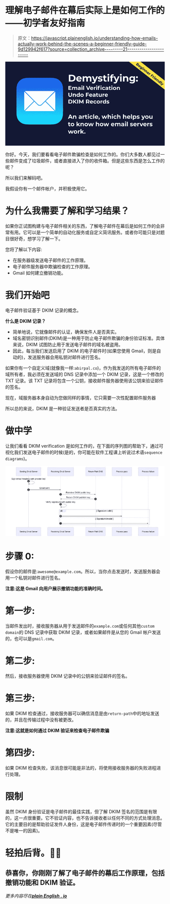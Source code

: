 # 理解电子邮件在幕后实际上是如何工作的——初学者友好指南

> 原文：<https://javascript.plainenglish.io/understanding-how-emails-actually-work-behind-the-scenes-a-beginner-friendly-guide-9d129942f617?source=collection_archive---------21----------------------->

![](img/a9f8f90b1591e4aeb681ae373a512a51.png)

你好。今天，我们要看看电子邮件欺骗检查是如何工作的。你们大多数人都见过一些邮件变成了垃圾邮件，或者直接进入了你的收件箱。但是这些东西是怎么工作的呢？

所以我们来解码吧。

我假设你有一个邮件帐户，并积极使用它。

# 为什么我需要了解和学习结果？

如果你正试图构建与电子邮件相关的东西，了解电子邮件在幕后是如何工作的会非常有用。它可以是一个简单的自动化服务或自定义简讯服务。或者你可能只是对题目很好奇，想学习了解一下。

您将了解以下内容:

*   在服务器级发送电子邮件的工作原理。
*   电子邮件服务器中欺骗检查的工作原理。
*   Gmail 如何建立撤销功能。

# 我们开始吧

电子邮件验证基于 DKIM 记录的概念。

**什么是 DKIM 记录？**

*   简单地说，它就像邮件的认证，确保发件人是否真实。
*   域名密钥识别邮件(DKIM)是一种用于防止电子邮件欺骗的身份验证标准。具体来说，DKIM 试图防止用于发送电子邮件的域名被盗用。
*   因此，每当我们发送启用了 DKIM 的电子邮件时(如果您使用 Gmail，则是自动的)，发送服务器会用私钥对邮件进行签名。

如果你有一个自定义域(就像我一样:`abirpal.co`)，作为我发送的所有电子邮件的域所有者，我必须在发送域的 DNS 记录中添加一个 DKIM 记录，这是一个修改的 TXT 记录。该 TXT 记录将包含一个公钥，接收邮件服务器使用该公钥来验证邮件的签名。

现在，域服务器本身自动为您做同样的事情，它只需要一次性配置邮件服务器

所以总的来说，DKIM 是一种验证发送者是否真实的方法。

# 做中学

让我们看看 DKIM verification 是如何工作的，在下面的序列图的帮助下，通过可视化我们发送电子邮件的时候(是的，你可能在软件工程课上听说过术语`sequence diagrams`)。

![](img/5e9b0cf5e95e9d9c458f3f1577bc0052.png)

# 步骤 0:

假设你的邮件是:`awesome@example.com`。所以，当你点击发送时，发送服务器会用一个私钥对邮件进行签名。

**注意:这是 Gmail 向用户展示撤销功能的准确时间。**

# 第一步:

当邮件发出时，接收服务器从用于发送邮件的`example.com`或任何其他`custom domain`的 DNS 记录中获取 DKIM 记录，或者如果邮件是从您的 Gmail 帐户发送的，也可以是`gmail.com`。

# 第二步:

然后，接收服务器使用 DKIM 记录中的公钥来验证邮件的签名。

# 第三步:

如果 DKIM 检查通过，接收服务器可以确信消息是由`return-path`中的地址发送的，并且在传输过程中没有被更改。

**注意:这就是如何通过 DKIM 验证来检查电子邮件欺骗**

# 第四步:

如果 DKIM 检查失败，该消息很可能是非法的，将使用接收服务器的失败进程进行处理。

# 限制

虽然 DKIM 身份验证是电子邮件的最佳实践，但了解 DKIM 签名的范围是有限的，这一点很重要。它不验证内容，也不告诉接收者以任何不同的方式处理消息。它的主要目的是帮助验证发件人身份，这是电子邮件传递时的一个重要因素(尽管不是唯一的因素)。

# 轻拍后背。🎉🎉

## 恭喜你，你刚刚了解了电子邮件的幕后工作原理，包括撤销功能和 DKIM 验证。

*更多内容尽在*[***plain English . io***](http://plainenglish.io/)